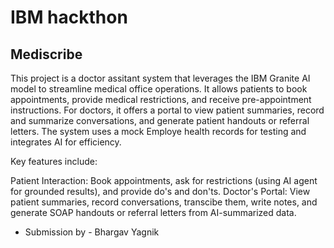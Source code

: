 # IBM hackthon 

## Mediscribe
This project is a doctor assitant system that leverages the IBM Granite AI model to streamline medical office operations. It allows patients to book appointments, provide medical restrictions, and receive pre-appointment instructions. For doctors, it offers a portal to view patient summaries, record and summarize conversations, and generate patient handouts or referral letters. The system uses a mock Employe health records for testing and integrates AI for efficiency.

Key features include:

Patient Interaction: Book appointments, ask for restrictions (using AI agent for grounded results), and provide do's and don'ts.
Doctor's Portal: View patient summaries, record conversations, transcibe them, write notes, and generate SOAP handouts or referral letters from AI-summarized data.

- Submission by - Bhargav Yagnik


